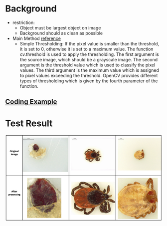 # Background
  - restriction: 
    - Object must be largest object on image
    - Background should as clean as possible
  - Main Method  [reference](https://docs.opencv.org/master/d7/d4d/tutorial_py_thresholding.html)
    - Simple Thresholding: If the pixel value is smaller than the threshold, it is set to 0, otherwise it is set to a maximum value. The function cv.threshold is used to apply the thresholding. The first argument is the source image, which should be a grayscale image. The second argument is the threshold value which is used to classify the pixel values. The third argument is the maximum value which is assigned to pixel values exceeding the threshold. OpenCV provides different types of thresholding which is given by the fourth parameter of the function.


## [Coding Example](https://github.com/xidaniel/OpenCV-Practices/blob/master/sources%20code/crop.py)


# Test Result
<img src="https://github.com/xidaniel/OpenCV-Practices/blob/master/Images/tick_crop.png"  alt="Person in right" align=center />
